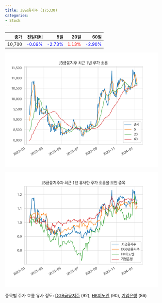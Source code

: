 ```yaml
---
title: JB금융지주 (175330)
categories:
- Stock
---
```


|종가|전일대비|5일|20일|60일|
|---:|-------:|--:|---:|---:|
|10,700|<span style="color: blue">-0.09%</span>|<span style="color: blue">-2.73%</span>|<span style="color: red">1.13%</span>|<span style="color: blue">-2.90%</span>|


<!-- more -->

![175330](/assets/images/stock/175330.png)

![175330](/assets/images/stock/175330_sim.png)

종목별 주가 흐름 유사 정도:
[DGB금융지주](/stock/139130/) (92),
[HK이노엔](/stock/195940/) (90),
[기업은행](/stock/024110/) (86)